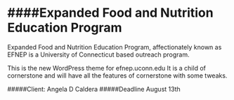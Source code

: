 ####Expanded Food and Nutrition Education Program
======
Expanded Food and Nutrition Education Program, affectionately known as EFNEP is a University of Connecticut based outreach program.


This is the new WordPress theme for efnep.uconn.edu
It is a child of cornerstone and will have all the features of cornerstone with some tweaks. 


#####Client: Angela D Caldera
#####Deadline August 13th
 

